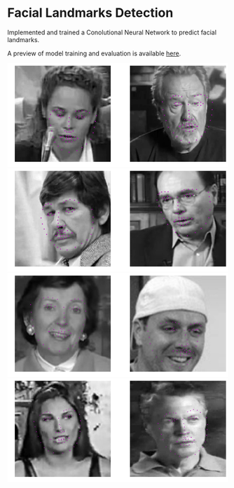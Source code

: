 # Facial Landmarks Detection

Implemented and trained a Conolutional Neural Network to predict facial landmarks.

A preview of model training and evaluation is available [here](training1/Model_Training_and_Evaluation.md).

![png](training1/sample4.png)
![png](training1/download.png)
![png](training1/sample2.png)
![png](training1/sample1.png)
